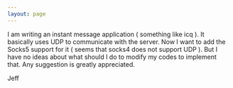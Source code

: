 ```yaml
---
layout: page
---
```


I am writing an instant message application ( something like icq ). It basically uses UDP to communicate with the server. Now I want to add the Socks5 support for it ( seems that socks4 does not support UDP ). But I have no ideas about what should I do to modify my codes to implement that.
Any suggestion is greatly appreciated.

Jeff
